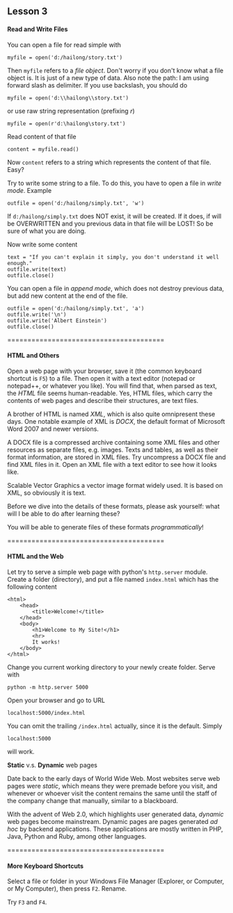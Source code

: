
Lesson 3
--------

#### Read and Write Files ####

You can open a file for read simple with

    myfile = open('d:/hailong/story.txt')

Then `myfile` refers to a _file object_. Don't worry if you don't know what a
file object is. It is just of a new type of data. Also note the path: I am using
forward slash as delimiter. If you use backslash, you should do

    myfile = open('d:\\hailong\\story.txt')

or use raw string representation (prefixing _r_)

    myfile = open(r'd:\hailong\story.txt')

Read content of that file

    content = myfile.read()

Now `content` refers to a string which represents the content of that file.
Easy?

Try to write some string to a file. To do this, you have to open a file in
_write mode_. Example

    outfile = open('d:/hailong/simply.txt', 'w')

If `d:/hailong/simply.txt` does NOT exist, it will be created. If it does, if will
be OVERWRITTEN and you previous data in that file will be LOST! So be sure of
what you are doing.

Now write some content

    text = "If you can't explain it simply, you don't understand it well enough."
    outfile.write(text)
    outfile.close()

You can open a file in _append mode_, which does not destroy previous data, but
add new content at the end of the file.

    outfile = open('d:/hailong/simply.txt', 'a')
    outfile.write('\n')
    outfile.write('Albert Einstein')
    outfile.close()

=======================================    

#### HTML and Others ####

Open a web page with your browser, save it (the common keyboard shortcut is
`F5`) to a file. Then open it with a text editor (notepad or notepad++, or
whatever you like). You will find that, when parsed as text, the _HTML_ file
seems human-readable. Yes, HTML files, which carry the contents of web pages and
describe their structures, are text files.

A brother of HTML is named _XML_, which is also quite omnipresent these days.
One notable example of XML is _DOCX_, the default format of Microsoft Word 2007
and newer versions. 

A DOCX file is a compressed archive containing some XML files and other
resources as separate files, e.g. images. Texts and tables, as well as their
format information,  are stored in XML files. Try uncompress a DOCX file and
find XML files in it. Open an XML file with a text editor to see how it looks
like.  

Scalable Vector Graphics a vector image format widely used. It is based on XML,
so obviously it is text. 

Before we dive into the details of these formats, please ask yourself: what will
I be able to do after learning these? 

You will be able to generate files of these formats _programmatically_!

=======================================

#### HTML and the Web ####

Let try to serve a simple web page with python's `http.server` module. Create a
folder (directory), and put a file named `index.html` which has the following
content

    <html>
        <head>
            <title>Welcome!</title>
        </head>
        <body>
            <h1>Welcome to My Site!</h1>
            <hr>
            It works!
        </body>
    </html>

Change you current working directory to your newly create folder. Serve with 

    python -m http.server 5000

Open your browser and go to URL

    localhost:5000/index.html

You can omit the trailing `/index.html` actually, since it is the default.
Simply

    localhost:5000

will work. 

**Static** v.s. **Dynamic** web pages

Date back to the early days of World Wide Web. Most websites serve web pages
were _static_, which means they were premade before you visit, and whenever or
whoever visit the content remains the same until the staff of the company change
that manually, similar to a blackboard.

With the advent of Web 2.0, which highlights user generated data, _dynamic_ web
pages become mainstream. Dynamic pages are pages generated _ad hoc_ by backend
applications. These applications are mostly written in PHP, Java, Python and
Ruby, among other languages.

=======================================

#### More Keyboard Shortcuts ####

Select a file or folder in your Windows File Manager (Explorer, or Computer, or
My Computer), then press `F2`. Rename.

Try `F3` and `F4`.

